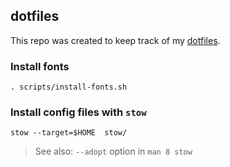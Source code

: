 ## dotfiles

This repo was created to keep track of my [dotfiles](https://dotfiles.github.io/).

### Install fonts
`. scripts/install-fonts.sh`

### Install config files with `stow`
`stow --target=$HOME  stow/`

> See also: `--adopt` option in `man 8 stow`
